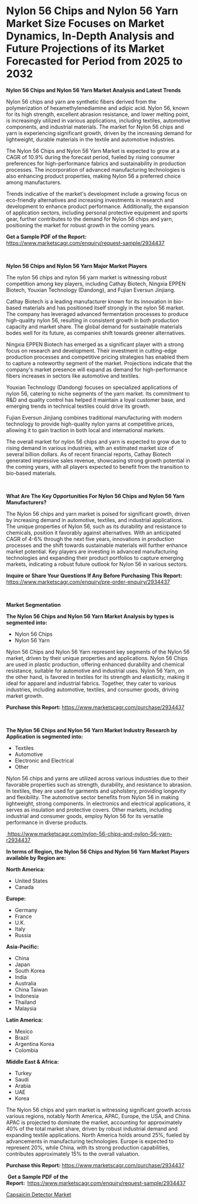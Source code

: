 <p><h1>Nylon 56 Chips and Nylon 56 Yarn Market Size Focuses on Market Dynamics, In-Depth Analysis and Future Projections of its Market Forecasted for Period from 2025 to 2032</h1></p><p><strong>Nylon 56 Chips and Nylon 56 Yarn Market Analysis and Latest Trends</strong></p>
<p><p>Nylon 56 chips and yarn are synthetic fibers derived from the polymerization of hexamethylenediamine and adipic acid. Nylon 56, known for its high strength, excellent abrasion resistance, and lower melting point, is increasingly utilized in various applications, including textiles, automotive components, and industrial materials. The market for Nylon 56 chips and yarn is experiencing significant growth, driven by the increasing demand for lightweight, durable materials in the textile and automotive industries. </p><p>The Nylon 56 Chips and Nylon 56 Yarn Market is expected to grow at a CAGR of 10.9% during the forecast period, fueled by rising consumer preferences for high-performance fabrics and sustainability in production processes. The incorporation of advanced manufacturing technologies is also enhancing product properties, making Nylon 56 a preferred choice among manufacturers. </p><p>Trends indicative of the market's development include a growing focus on eco-friendly alternatives and increasing investments in research and development to enhance product performance. Additionally, the expansion of application sectors, including personal protective equipment and sports gear, further contributes to the demand for Nylon 56 chips and yarn, positioning the market for robust growth in the coming years.</p></p>
<p><strong>Get a Sample PDF of the Report:&nbsp;</strong> <a href="https://www.marketscagr.com/enquiry/request-sample/2934437?utm_campaign=2452&utm_medium=2&utm_source=Github&utm_content=ia&utm_term=13032025&utm_id=nylon-56-chips-and-nylon-56-yarn">https://www.marketscagr.com/enquiry/request-sample/2934437</a></p>
<p>&nbsp;</p>
<p><strong>Nylon 56 Chips and Nylon 56 Yarn Major Market Players</strong></p>
<p><p>The nylon 56 chips and nylon 56 yarn market is witnessing robust competition among key players, including Cathay Biotech, Ningxia EPPEN Biotech, Youxian Technology (Dandong), and Fujian Eversun Jinjiang. </p><p>Cathay Biotech is a leading manufacturer known for its innovation in bio-based materials and has positioned itself strongly in the nylon 56 market. The company has leveraged advanced fermentation processes to produce high-quality nylon 56, resulting in consistent growth in both production capacity and market share. The global demand for sustainable materials bodes well for its future, as companies shift towards greener alternatives.</p><p>Ningxia EPPEN Biotech has emerged as a significant player with a strong focus on research and development. Their investment in cutting-edge production processes and competitive pricing strategies has enabled them to capture a noteworthy segment of the market. Projections indicate that the company's market presence will expand as demand for high-performance fibers increases in sectors like automotive and textiles.</p><p>Youxian Technology (Dandong) focuses on specialized applications of nylon 56, catering to niche segments of the yarn market. Its commitment to R&D and quality control has helped it maintain a loyal customer base, and emerging trends in technical textiles could drive its growth.</p><p>Fujian Eversun Jinjiang combines traditional manufacturing with modern technology to provide high-quality nylon yarns at competitive prices, allowing it to gain traction in both local and international markets.</p><p>The overall market for nylon 56 chips and yarn is expected to grow due to rising demand in various industries, with an estimated market size of several billion dollars. As of recent financial reports, Cathay Biotech generated impressive sales revenue, showcasing strong growth potential in the coming years, with all players expected to benefit from the transition to bio-based materials.</p></p>
<p>&nbsp;</p>
<p><strong>What Are The Key Opportunities For Nylon 56 Chips and Nylon 56 Yarn Manufacturers?</strong></p>
<p><p>The Nylon 56 chips and yarn market is poised for significant growth, driven by increasing demand in automotive, textiles, and industrial applications. The unique properties of Nylon 56, such as its durability and resistance to chemicals, position it favorably against alternatives. With an anticipated CAGR of 4-6% through the next five years, innovations in production processes and the shift towards sustainable materials will further enhance market potential. Key players are investing in advanced manufacturing technologies and expanding their product portfolios to capture emerging markets, indicating a robust future outlook for Nylon 56 in various sectors.</p></p>
<p><strong>Inquire or Share Your Questions If Any Before Purchasing This Report:</strong> <a href="https://www.marketscagr.com/enquiry/pre-order-enquiry/2934437?utm_campaign=2452&utm_medium=2&utm_source=Github&utm_content=ia&utm_term=13032025&utm_id=nylon-56-chips-and-nylon-56-yarn">https://www.marketscagr.com/enquiry/pre-order-enquiry/2934437</a></p>
<p>&nbsp;</p>
<p><strong>Market Segmentation</strong></p>
<p><strong>The Nylon 56 Chips and Nylon 56 Yarn Market Analysis by types is segmented into:</strong></p>
<p><ul><li>Nylon 56 Chips</li><li>Nylon 56 Yarn</li></ul></p>
<p><p>Nylon 56 Chips and Nylon 56 Yarn represent key segments of the Nylon 56 market, driven by their unique properties and applications. Nylon 56 Chips are used in plastic production, offering enhanced durability and chemical resistance, suitable for automotive and industrial uses. Nylon 56 Yarn, on the other hand, is favored in textiles for its strength and elasticity, making it ideal for apparel and industrial fabrics. Together, they cater to various industries, including automotive, textiles, and consumer goods, driving market growth.</p></p>
<p><strong>Purchase this Report:&nbsp;</strong><a href="https://www.marketscagr.com/purchase/2934437?utm_campaign=2452&utm_medium=2&utm_source=Github&utm_content=ia&utm_term=13032025&utm_id=nylon-56-chips-and-nylon-56-yarn">https://www.marketscagr.com/purchase/2934437</a></p>
<p>&nbsp;</p>
<p><strong>The Nylon 56 Chips and Nylon 56 Yarn Market Industry Research by Application is segmented into:</strong></p>
<p><ul><li>Textiles</li><li>Automotive</li><li>Electronic and Electrical</li><li>Other</li></ul></p>
<p><p>Nylon 56 chips and yarns are utilized across various industries due to their favorable properties such as strength, durability, and resistance to abrasion. In textiles, they are used for garments and upholstery, providing longevity and flexibility. The automotive sector benefits from Nylon 56 in making lightweight, strong components. In electronics and electrical applications, it serves as insulation and protective covers. Other markets, including industrial and consumer goods, employ Nylon 56 for its versatile performance in diverse products.</p></p>
<p><a href="https://www.marketscagr.com/nylon-56-chips-and-nylon-56-yarn-r2934437?utm_campaign=2452&utm_medium=2&utm_source=Github&utm_content=ia&utm_term=13032025&utm_id=nylon-56-chips-and-nylon-56-yarn">&nbsp;https://www.marketscagr.com/nylon-56-chips-and-nylon-56-yarn-r2934437</a></p>
<p><strong>In terms of Region, the Nylon 56 Chips and Nylon 56 Yarn Market Players available by Region are:</strong></p>
<p>
    <p> <strong> North America: </strong>
        <ul>
            <li>United States</li>
            <li>Canada</li>
        </ul>
        </p> 
    <p> <strong> Europe: </strong>
        <ul>
            <li>Germany</li>
            <li>France</li>
            <li>U.K.</li>
            <li>Italy</li>
            <li>Russia</li>
        </ul>
        </p> 
    <p> <strong> Asia-Pacific: </strong>
        <ul>
            <li>China</li>
            <li>Japan</li>
            <li>South Korea</li>
            <li>India</li>
            <li>Australia</li>
            <li>China Taiwan</li>
            <li>Indonesia</li>
            <li>Thailand</li>
            <li>Malaysia</li>
        </ul>
        </p> 
    <p> <strong> Latin America: </strong>
        <ul>
            <li>Mexico</li>
            <li>Brazil</li>
            <li>Argentina Korea</li>
            <li>Colombia</li>
        </ul>
        </p> 
    <p> <strong> Middle East & Africa: </strong>
        <ul>
            <li>Turkey</li>
            <li>Saudi</li>
            <li>Arabia</li>
            <li>UAE</li>
            <li>Korea</li>
        </ul>
    </p>
    </p>
<p><p>The Nylon 56 chips and yarn market is witnessing significant growth across various regions, notably North America, APAC, Europe, the USA, and China. APAC is projected to dominate the market, accounting for approximately 40% of the total market share, driven by robust industrial demand and expanding textile applications. North America holds around 25%, fueled by advancements in manufacturing technologies. Europe is expected to represent 20%, while China, with its strong production capabilities, contributes approximately 15% to the overall valuation.</p></p>
<p><strong>Purchase this Report: </strong><a href="https://www.marketscagr.com/purchase/2934437?utm_campaign=2452&utm_medium=2&utm_source=Github&utm_content=ia&utm_term=13032025&utm_id=nylon-56-chips-and-nylon-56-yarn">https://www.marketscagr.com/purchase/2934437</a></p>
<p>&nbsp;<strong>Get a Sample PDF of the Report:&nbsp;&nbsp;</strong><a href="https://www.marketscagr.com/enquiry/request-sample/2934437?utm_campaign=2452&utm_medium=2&utm_source=Github&utm_content=ia&utm_term=13032025&utm_id=nylon-56-chips-and-nylon-56-yarn">https://www.marketscagr.com/enquiry/request-sample/2934437</a></p>
<p><strong></strong></p>
<p><p><a href="https://github.com/shondapmbau/Market-Research-Report-List-1/blob/main/capsaicin-detector-market.md?utm_campaign=2452&utm_medium=2&utm_source=Github&utm_content=ia&utm_term=13032025&utm_id=nylon-56-chips-and-nylon-56-yarn">Capsaicin Detector Market</a></p></p>